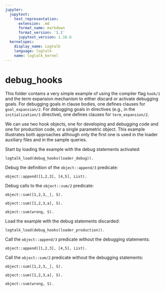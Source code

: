 ```yaml
---
jupyter:
  jupytext:
    text_representation:
      extension: .md
      format_name: markdown
      format_version: '1.1'
      jupytext_version: 1.16.6
  kernelspec:
    display_name: Logtalk
    language: logtalk
    name: logtalk_kernel
---
```


<!--
________________________________________________________________________

This file is part of Logtalk <https://logtalk.org/>  
SPDX-FileCopyrightText: 1998-2025 Paulo Moura <pmoura@logtalk.org>  
SPDX-License-Identifier: Apache-2.0

Licensed under the Apache License, Version 2.0 (the "License");
you may not use this file except in compliance with the License.
You may obtain a copy of the License at

    http://www.apache.org/licenses/LICENSE-2.0

Unless required by applicable law or agreed to in writing, software
distributed under the License is distributed on an "AS IS" BASIS,
WITHOUT WARRANTIES OR CONDITIONS OF ANY KIND, either express or implied.
See the License for the specific language governing permissions and
limitations under the License.
________________________________________________________________________
-->

# debug_hooks

This folder contains a very simple example of using the compiler flag
`hook/1` and the term expansion mechanism to either discard or activate
debugging goals. For debugging goals in clause bodies, one defines clauses
for `goal_expansion/2`. For debugging goals in directives (e.g., in the
`initialization/1` directive), one defines clauses for `term_expansion/2`.

We can use two hook objects, one for developing and debugging code and
one for production code, or a single parametric object. This example
illustrates both approaches although only the first one is used in the
loader auxiliary files and in the sample queries.

Start by loading the example with the debug statements activated:

```logtalk
logtalk_load(debug_hooks(loader_debug)).
```

Debug the definition of the `object::append/3` predicate:

```logtalk
object::append([1,2,3], [4,5], List).
```

<!--
Recursive case: append([2, 3], [4, 5], _G340)
Recursive case: append([3], [4, 5], _G347)
Recursive case: append([], [4, 5], _G354)
Base case: append([], [4, 5], [4, 5])

List = [1, 2, 3, 4, 5].
-->

Debug calls to the `object::sum/2` predicate:

```logtalk
object::sum([1,2,3,_], S).
```

<!--
Exception: error(instantiation_error, number::check(_G433), object)
-->

```logtalk
object::sum([1,2,3,a], S).
```

<!--
Exception: error(type_error(number, a), number::check(a), object)
-->

```logtalk
object::sum(wrong, S).
```

<!--
Exception: error(type_error(list, wrong), list::check(wrong), object)
-->

Load the example with the debug statements discarded:

```logtalk
logtalk_load(debug_hooks(loader_production)).
```

Call the `object::append/3` predicate without the debugging statements:

```logtalk
object::append([1,2,3], [4,5], List).
```

<!--
List = [1, 2, 3, 4, 5].
-->

Call the `object::sum/2` predicate without the debugging statements:

```logtalk
object::sum([1,2,3,_], S).
```

<!--
Exception: instantiation_error
-->

```logtalk
object::sum([1,2,3,a], S).
```

<!--
Exception: type_error(evaluable, a/0)
-->

```logtalk
object::sum(wrong, S).
```

<!--
false.
-->
